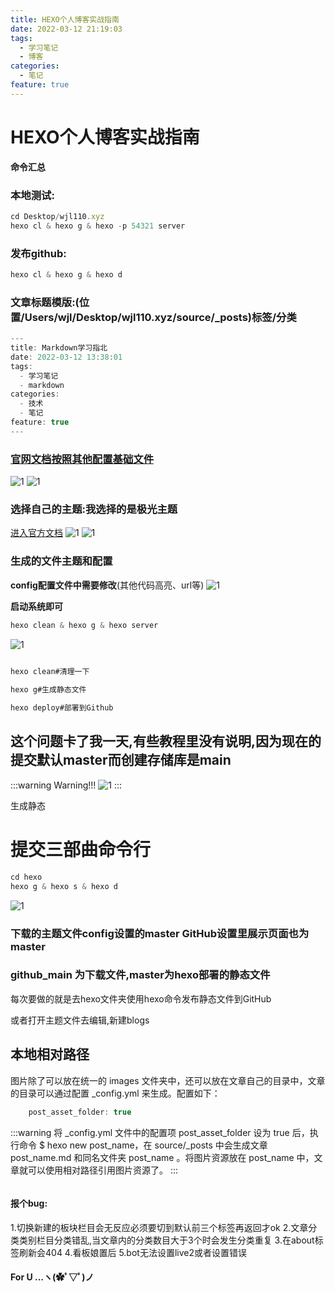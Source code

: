 ```yaml
---
title: HEXO个人博客实战指南
date: 2022-03-12 21:19:03
tags:
  - 学习笔记
  - 博客
categories:
  - 笔记
feature: true
---
```

# HEXO个人博客实战指南
**命令汇总**
### 本地测试: 
```javascript
cd Desktop/wjl110.xyz
hexo cl & hexo g & hexo -p 54321 server
```
### 发布github:
```javascript
hexo cl & hexo g & hexo d
```
### 文章标题模版:(位置/Users/wjl/Desktop/wjl110.xyz/source/_posts)标签/分类

```javascript
---
title: Markdown学习指北
date: 2022-03-12 13:38:01
tags:
  - 学习笔记
  - markdown
categories:
  - 技术
  - 笔记
feature: true
---
```
### [官网文档按照其他配置基础文件](https://hexo.io/zh-cn/docs/setup)

![1](HEXO个人博客实战指南/1.jpg)
![1](HEXO个人博客实战指南/8.jpg)
### 选择自己的主题:我选择的是极光主题

[进入官方文档](https://aurora.tridiamond.tech/zh/guide/getting-started.html#%E6%AD%A5%E9%AA%A4-1-%E5%AE%89%E8%A3%85%E4%B8%BB%E9%A2%98%E5%8C%85)
![1](HEXO个人博客实战指南/2.jpg)
![1](HEXO个人博客实战指南/4.jpg)
### 生成的文件主题和配置

**config配置文件中需要修改**(其他代码高亮、url等)
![1](HEXO个人博客实战指南/5.jpg)

**启动系统即可**
```javascript
hexo clean & hexo g & hexo server
```
![1](HEXO个人博客实战指南/4.jpg)

```javascript  
  
hexo clean#清理一下

hexo g#生成静态文件

hexo deploy#部署到Github
``` 


## 这个问题卡了我一天,有些教程里没有说明,因为现在的提交默认master而创建存储库是main
:::warning
Warning!!!
![1](HEXO个人博客实战指南/6.jpg)
:::

生成静态
# 提交三部曲命令行

```javascript    
cd hexo
hexo g & hexo s & hexo d
```
![1](HEXO个人博客实战指南/7.jpg)

### 下载的主题文件config设置的master GitHub设置里展示页面也为master
### github_main 为下载文件,master为hexo部署的静态文件

每次要做的就是去hexo文件夹使用hexo命令发布静态文件到GitHub

或者打开主题文件去编辑,新建blogs

## 本地相对路径

图片除了可以放在统一的 images 文件夹中，还可以放在文章自己的目录中，文章的目录可以通过配置 _config.yml 来生成。配置如下：
```javascript
    post_asset_folder: true
```
:::warning
将 _config.yml 文件中的配置项 post_asset_folder 设为 true 后，执行命令 $ hexo new post_name，在 source/_posts 中会生成文章 post_name.md 和同名文件夹 post_name 。将图片资源放在 post_name 中，文章就可以使用相对路径引用图片资源了。
:::


~~![]()~~
#### 报个bug:
1.切换新建的板块栏目会无反应必须要切到默认前三个标签再返回才ok
2.文章分类类别栏目分类错乱,当文章内的分类数目大于3个时会发生分类重复
3.在about标签刷新会404
4.看板娘置后
5.bot无法设置live2或者设置错误


#### For U ...ヽ(✿ﾟ▽ﾟ)ノ
